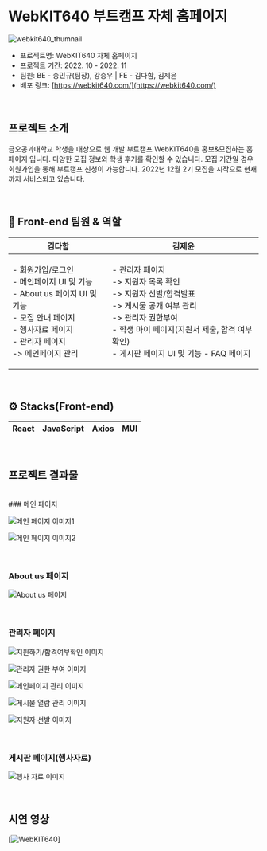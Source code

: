 # WebKIT640 부트캠프 자체 홈페이지
![webkit640_thumnail](https://img1.daumcdn.net/thumb/R1280x0/?scode=mtistory2&fname=https%3A%2F%2Fblog.kakaocdn.net%2Fdn%2FdqVnxr%2Fbtstnw3qLub%2F4LYA8TEK4ce3sRy6vWG9E0%2Fimg.png)

* 프로젝트명: WebKIT640 자체 홈페이지
* 프로젝트 기간: 2022. 10 - 2022. 11
* 팀원: BE - 송민규(팀장), 강승우 | FE - 김다함, 김제윤
* 배포 링크: [https://webkit640.com/](https://webkit640.com/)

<br/>

## 프로젝트 소개
금오공과대학교 학생을 대상으로 웹 개발 부트캠프 WebKIT640을 홍보&모집하는 홈페이지 입니다. 다양한 모집 정보와 학생 후기를 확인할 수 있습니다. 모집 기간일 경우 회원가입을 통해 부트캠프 신청이 가능합니다. 2022년 12월 2기 모집을 시작으로 현재까지 서비스되고 있습니다.

<br/>

## 💼 Front-end 팀원 & 역할

|  김다함 | 김제윤 |
| :----------------------: | :----------------------: |
| <p align="left"> - 회원가입/로그인 <br/> - 메인페이지 UI 및 기능 <br/> - About us 페이지 UI 및 기능 <br/> - 모집 안내 페이지 <br/> - 행사자료 페이지 <br/> - 관리자 페이지 <br/> -> 메인페이지 관리 </p> | <p align="left">- 관리자 페이지 <br/> -> 지원자 목록 확인 <br/> -> 지원자 선발/합격발표 <br/> -> 게시물 공개 여부 관리 <br/> -> 관리자 권한부여 <br/> - 학생 마이 페이지(지원서 제출, 합격 여부 확인) <br/> - 게시판 페이지 UI 및 기능 - FAQ 페이지 </p> |

<br/>

## ⚙️ Stacks(Front-end)

| React |  JavaScript |   Axios  |  MUI  |
| :----------------------: | :----------------------: | :----------------------: | :----------------------: |

<br/>

## 프로젝트 결과물
<br/>
### 메인 페이지

![메인 페이지 이미지1](https://img1.daumcdn.net/thumb/R1280x0/?scode=mtistory2&fname=https%3A%2F%2Fblog.kakaocdn.net%2Fdn%2FuVI7V%2FbtsteSNXxdt%2F0FIcAvXFYJBFriKL0Ij6M0%2Fimg.png)

![메인 페이지 이미지2](https://img1.daumcdn.net/thumb/R1280x0/?scode=mtistory2&fname=https%3A%2F%2Fblog.kakaocdn.net%2Fdn%2FeuKeXD%2Fbtstg3Bl1tN%2FkQ5POiEggOjpL6g0jfUB8K%2Fimg.png)

<br/>

### About us 페이지
![About us 페이지](https://img1.daumcdn.net/thumb/R1280x0/?scode=mtistory2&fname=https%3A%2F%2Fblog.kakaocdn.net%2Fdn%2FyWlZr%2FbtstfmBkwxP%2FCvvg3aiBXh3Lsc6pLNZgmK%2Fimg.png)

<br/>

### 관리자 페이지
![지원하기/합격여부확인 이미지](https://img1.daumcdn.net/thumb/R1280x0/?scode=mtistory2&fname=https%3A%2F%2Fblog.kakaocdn.net%2Fdn%2Fn6dXz%2FbtstkUcUowL%2FDQn3iXNOxVR2BsH1OzveKK%2Fimg.png)

![관리자 권한 부여 이미지](https://img1.daumcdn.net/thumb/R1280x0/?scode=mtistory2&fname=https%3A%2F%2Fblog.kakaocdn.net%2Fdn%2FblrDC5%2FbtstkXna3zh%2FPW76Z1grbmkfo7fUMZINbk%2Fimg.png)

![메인페이지 관리 이미지](https://img1.daumcdn.net/thumb/R1280x0/?scode=mtistory2&fname=https%3A%2F%2Fblog.kakaocdn.net%2Fdn%2Fb2vWqR%2FbtstfcyNi0c%2Full1IP0qq9b5Hx9l6XVsK0%2Fimg.png)

![게시물 열람 관리 이미지](https://img1.daumcdn.net/thumb/R1280x0/?scode=mtistory2&fname=https%3A%2F%2Fblog.kakaocdn.net%2Fdn%2FbvYCkx%2Fbtstlny8rvn%2FB3pgQdzq6jpYxSoETH0Wtk%2Fimg.png)

![지원자 선발 이미지](https://img1.daumcdn.net/thumb/R1280x0/?scode=mtistory2&fname=https%3A%2F%2Fblog.kakaocdn.net%2Fdn%2FWlVl3%2FbtstbbmRUF3%2FgX0dGp7H8dUIKSmR4MPEok%2Fimg.png)

<br/>

### 게시판 페이지(행사자료)
![행사 자료 이미지](https://img1.daumcdn.net/thumb/R1280x0/?scode=mtistory2&fname=https%3A%2F%2Fblog.kakaocdn.net%2Fdn%2Fb161aQ%2FbtstlJ9Wh6U%2F4YXtMGRJ6npHd8jxJo76UK%2Fimg.png)

<br/>

## 시연 영상
[![WebKIT640](https://youtu.be/JHYD_qcCGSw)]


